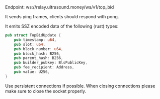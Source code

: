 Endpoint: ws://relay.ultrasound.money/ws/v1/top_bid

It sends ping frames, clients should respond with pong.

It emits SSZ encoded data of the following (rust) types:
```rust
pub struct TopBidUpdate {
    pub timestamp: u64,
    pub slot: u64,
    pub block_number: u64,
    pub block_hash: B256,
    pub parent_hash: B256,
    pub builder_pubkey: BlsPublicKey,
    pub fee_recipient: Address,
    pub value: U256,
}
```

Use persistent connections if possible. When closing connections please make sure to close the socket properly.
